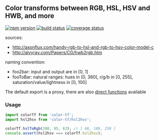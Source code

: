 ## Color transforms between RGB, HSL, HSV and HWB, and more

[![npm version][npm-image]][npm-url]
[![build status][travis-image]][travis-url]
[![coverage status][codecov-image]][codecov-url]

sources:

* http://axonflux.com/handy-rgb-to-hsl-and-rgb-to-hsv-color-model-c
* http://alvyray.com/Papers/CG/hwb2rgb.htm

naming convention:

* foo2bar: input and output are in [0, 1]
* fooToBar: natural ranges: hues in [0, 360[, r/g/b in [0, 255], saturation/value/lightness in [0, 100]

The default export is a proxy, there are also [direct functions](https://unpkg.com/color-tf/) available

### Usage

```js
import colorTf from 'color-tf';
import hsl2hsv from 'color-tf/hsl2hsv';

colorTf.hslToRgb(200, 95, 62); // [ 66, 189, 250 ]
console.assert(hsl2hsv === colorTf.hsl2hsv);
```

[npm-image]: https://img.shields.io/npm/v/color-tf.svg?style=flat-square
[npm-url]: https://www.npmjs.com/package/color-tf
[travis-image]: https://img.shields.io/travis/caub/color-tf.svg?style=flat-square
[travis-url]: https://travis-ci.org/caub/color-tf
[codecov-image]: https://img.shields.io/codecov/c/github/caub/color-tf.svg?style=flat-square
[codecov-url]: https://codecov.io/gh/caub/color-tf
